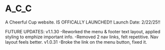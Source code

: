 # A_C_C
A Cheerful Cup website.
IS OFFICALLY LAUNCHED!!
Launch Date: 2/22/25!!

FUTURE UPDATES:
v1.1.30
-Reworked the menu & footer text layout, applied styling to emphize important info.
-Removed 2 nav links, felt repetitive. Nav layout feels better.
v1.0.31
-Broke the link on the menu button, fixed it.
